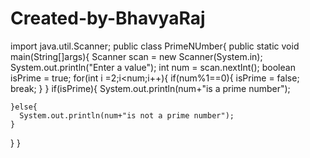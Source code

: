 # Created-by-BhavyaRaj
import java.util.Scanner;
public class PrimeNUmber{
  public static void main(String[]args){
    Scanner scan = new Scanner(System.in);
    System.out.println("Enter a value");
    int num = scan.nextInt();
    boolean isPrime = true;
    for(int i =2;i<num;i++){
      if(num%1==0){
        isPrime = false;
        break;
      }
    }
    if(isPrime){
      System.out.println(num+"is a prime number");
      
    }else{
      System.out.println(num+"is not a prime number");
    }
  }
}
